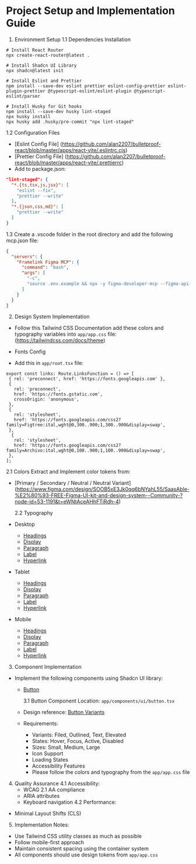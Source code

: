 # Project Setup and Implementation Guide

1. Environment Setup
   1.1 Dependencies Installation

```
# Install React Router
npx create-react-router@latest .

# Install Shadcn UI Library
npx shadcn@latest init

# Install Eslint and Prettier
npm install --save-dev eslint prettier eslint-config-prettier eslint-plugin-prettier @typescript-eslint/eslint-plugin @typescript-eslint/parser

# Install Husky for Git hooks
npm install --save-dev husky lint-staged
npx husky install
npx husky add .husky/pre-commit "npx lint-staged"
```

1.2 Configuration Files

- [Eslint Config File] (https://github.com/alan2207/bulletproof-react/blob/master/apps/react-vite/.eslintrc.cjs)
- [Prettier Config File] (https://github.com/alan2207/bulletproof-react/blob/master/apps/react-vite/.prettierrc)
- Add to package.json:

```json
"lint-staged": {
  "*.{ts,tsx,js,jsx}": [
    "eslint --fix",
    "prettier --write"
  ],
  "*.{json,css,md}": [
    "prettier --write"
  ]
}
```

1.3 Create a .vscode folder in the root directory and add the following mcp.json file:

```json
{
  "servers": {
    "Framelink Figma MCP": {
      "command": "bash",
      "args": [
        "-c",
        "source .env.example && npx -y figma-developer-mcp --figma-api-key=\"$FIGMA_ACCESS_TOKEN\" --stdio"
      ]
    }
  }
}
```

2. Design System Implementation

- Follow this Tailwind CSS Documentation add these colors and typography variables into `app/app.css` file: (https://tailwindcss.com/docs/theme)

- Fonts Config
- Add this in `app/root.tsx` file:

```
export const links: Route.LinksFunction = () => [
 { rel: 'preconnect', href: 'https://fonts.googleapis.com' },
 {
   rel: 'preconnect',
   href: 'https://fonts.gstatic.com',
   crossOrigin: 'anonymous',
 },
 {
   rel: 'stylesheet',
   href: 'https://fonts.googleapis.com/css2?family=Figtree:ital,wght@0,300..900;1,300..900&display=swap',
 },
  {
   rel: 'stylesheet',
   href: 'https://fonts.googleapis.com/css2?family=Archivo:ital,wght@0,100..900;1,100..900&display=swap',
 },
];
```

2.1 Colors
Extract and Implement color tokens from:

- [Primary / Secondary / Neutral / Neutral Variant] (https://www.figma.com/design/SOOB5xE3Jk0qq6bNYahL55/SaasAble-%E2%80%93-FREE-Figma-UI-kit-and-design-system--Community-?node-id=53-1191&t=eWNtAceAHhFTiRdh-4)

  2.2 Typography

- Desktop

  - [Headings](https://www.figma.com/design/SOOB5xE3Jk0qq6bNYahL55/SaasAble-%E2%80%93-FREE-Figma-UI-kit-and-design-system--Community-?node-id=12024-131698&t=eWNtAceAHhFTiRdh-4)
  - [Display](https://www.figma.com/design/SOOB5xE3Jk0qq6bNYahL55/SaasAble-%E2%80%93-FREE-Figma-UI-kit-and-design-system--Community-?node-id=12024-131706&t=eWNtAceAHhFTiRdh-4)
  - [Paragraph](https://www.figma.com/design/SOOB5xE3Jk0qq6bNYahL55/SaasAble-%E2%80%93-FREE-Figma-UI-kit-and-design-system--Community-?node-id=12024-131714&t=eWNtAceAHhFTiRdh-4)
  - [Label](https://www.figma.com/design/SOOB5xE3Jk0qq6bNYahL55/SaasAble-%E2%80%93-FREE-Figma-UI-kit-and-design-system--Community-?node-id=12024-131722&t=eWNtAceAHhFTiRdh-4)
  - [Hyperlink](https://www.figma.com/design/SOOB5xE3Jk0qq6bNYahL55/SaasAble-%E2%80%93-FREE-Figma-UI-kit-and-design-system--Community-?node-id=12024-131730&t=eWNtAceAHhFTiRdh-4)

- Tablet

  - [Headings](https://www.figma.com/design/SOOB5xE3Jk0qq6bNYahL55/SaasAble-%E2%80%93-FREE-Figma-UI-kit-and-design-system--Community-?node-id=12024-131647&t=eWNtAceAHhFTiRdh-4)
  - [Display](https://www.figma.com/design/SOOB5xE3Jk0qq6bNYahL55/SaasAble-%E2%80%93-FREE-Figma-UI-kit-and-design-system--Community-?node-id=12024-131656&t=eWNtAceAHhFTiRdh-4)
  - [Paragraph](https://www.figma.com/design/SOOB5xE3Jk0qq6bNYahL55/SaasAble-%E2%80%93-FREE-Figma-UI-kit-and-design-system--Community-?node-id=12024-131664&t=eWNtAceAHhFTiRdh-4)
  - [Label](https://www.figma.com/design/SOOB5xE3Jk0qq6bNYahL55/SaasAble-%E2%80%93-FREE-Figma-UI-kit-and-design-system--Community-?node-id=12024-131672&t=eWNtAceAHhFTiRdh-4)
  - [Hyperlink](https://www.figma.com/design/SOOB5xE3Jk0qq6bNYahL55/SaasAble-%E2%80%93-FREE-Figma-UI-kit-and-design-system--Community-?node-id=12024-131680&t=eWNtAceAHhFTiRdh-4)

- Mobile
  - [Headings](https://www.figma.com/design/SOOB5xE3Jk0qq6bNYahL55/SaasAble-%E2%80%93-FREE-Figma-UI-kit-and-design-system--Community-?node-id=12024-131739&t=eWNtAceAHhFTiRdh-4)
  - [Display](https://www.figma.com/design/SOOB5xE3Jk0qq6bNYahL55/SaasAble-%E2%80%93-FREE-Figma-UI-kit-and-design-system--Community-?node-id=12024-131747&t=eWNtAceAHhFTiRdh-4)
  - [Paragraph](https://www.figma.com/design/SOOB5xE3Jk0qq6bNYahL55/SaasAble-%E2%80%93-FREE-Figma-UI-kit-and-design-system--Community-?node-id=12024-131755&t=eWNtAceAHhFTiRdh-4)
  - [Label](https://www.figma.com/design/SOOB5xE3Jk0qq6bNYahL55/SaasAble-%E2%80%93-FREE-Figma-UI-kit-and-design-system--Community-?node-id=12024-131763&t=eWNtAceAHhFTiRdh-4)
  - [Hyperlink](https://www.figma.com/design/SOOB5xE3Jk0qq6bNYahL55/SaasAble-%E2%80%93-FREE-Figma-UI-kit-and-design-system--Community-?node-id=12024-131771&t=eWNtAceAHhFTiRdh-4)

3. Component Implementation

- Implement the following components using Shadcn UI library:

  - [Button](https://ui.shadcn.com/docs/components/button)

    3.1 Button Component
    Location: `app/components/ui/button.tsx`

  - Design reference: [Button Variants](https://www.figma.com/design/SOOB5xE3Jk0qq6bNYahL55/SaasAble-%E2%80%93-FREE-Figma-UI-kit-and-design-system--Community-?node-id=3647-93187&t=eWNtAceAHhFTiRdh-4)
  - Requirements:
    - Variants: Filed, Outlined, Text, Elevated
    - States: Hover, Focus, Active, Disabled
    - Sizes: Small, Medium, Large
    - Icon Support
    - Loading States
    - Accessibility Features
    - Please follow the colors and typography from the `app/app.css` file

4. Quality Assurance
   4.1 Accessibility:
   - WCAG 2.1 AA compliance
   - ARIA attributes
   - Keyboard navigation
     4.2 Performance:

- Minimal Layout Shifts (CLS)

5. Implementation Notes:

- Use Tailwind CSS utility classes as much as possible
- Follow mobile-first approach
- Maintain consistent spacing using the container system
- All components should use design tokens from `app/app.css`
